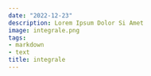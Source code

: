 ```yaml
---
date: "2022-12-23"
description: Lorem Ipsum Dolor Si Amet
image: integrale.png
tags:
- markdown
- text
title: integrale
---
```




